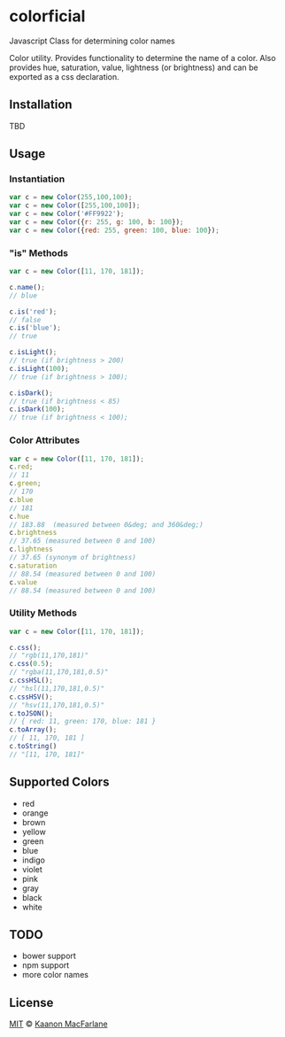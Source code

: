 # colorficial
Javascript Class for determining color names

Color utility. Provides functionality to determine the name of a color.
Also provides hue, saturation, value, lightness (or brightness) and can be exported as a css declaration.

## Installation

TBD

## Usage

### Instantiation
```javascript
var c = new Color(255,100,100);
var c = new Color([255,100,100]);
var c = new Color('#FF9922');
var c = new Color({r: 255, g: 100, b: 100});
var c = new Color({red: 255, green: 100, blue: 100});
```
### "is" Methods
```javascript
var c = new Color([11, 170, 181]);

c.name();
// blue

c.is('red');
// false
c.is('blue');
// true

c.isLight();
// true (if brightness > 200)
c.isLight(100);
// true (if brightness > 100);

c.isDark();
// true (if brightness < 85)
c.isDark(100);
// true (if brightness < 100);

```


### Color Attributes
```javascript
var c = new Color([11, 170, 181]);
c.red;
// 11
c.green;
// 170
c.blue
// 181
c.hue
// 183.88  (measured between 0&deg; and 360&deg;)
c.brightness
// 37.65 (measured between 0 and 100)
c.lightness
// 37.65 (synonym of brightness)
c.saturation
// 88.54 (measured between 0 and 100)
c.value
// 88.54 (measured between 0 and 100)
```

### Utility Methods
```javascript
var c = new Color([11, 170, 181]);

c.css();
// "rgb(11,170,181)"
c.css(0.5);
// "rgba(11,170,181,0.5)"
c.cssHSL();
// "hsl(11,170,181,0.5)"
c.cssHSV();
// "hsv(11,170,181,0.5)"
c.toJSON();
// { red: 11, green: 170, blue: 181 }
c.toArray();
// [ 11, 170, 181 ]
c.toString()
// "[11, 170, 181]"
```

## Supported Colors
- red
- orange
- brown
- yellow
- green
- blue
- indigo
- violet
- pink
- gray
- black
- white

## TODO
- bower support
- npm support
- more color names

## License

[MIT](http://opensource.org/licenses/MIT) © [Kaanon MacFarlane](http://kaanon.com)
